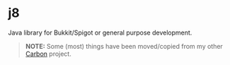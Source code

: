 # j8
Java library for Bukkit/Spigot or general purpose development.

> **NOTE:** Some (most) things have been moved/copied from my other [Carbon](https://github.com/orbyfied/carbon) project.
